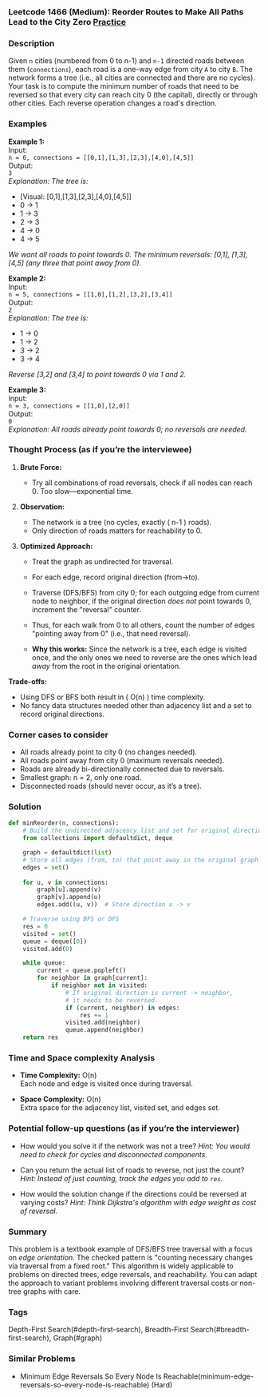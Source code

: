 ### Leetcode 1466 (Medium): Reorder Routes to Make All Paths Lead to the City Zero [Practice](https://leetcode.com/problems/reorder-routes-to-make-all-paths-lead-to-the-city-zero)

### Description  
Given `n` cities (numbered from 0 to n-1) and `n-1` directed roads between them (`connections`), each road is a one-way edge from city `A` to city `B`. The network forms a tree (i.e., all cities are connected and there are no cycles). Your task is to compute the minimum number of roads that need to be reversed so that every city can reach city 0 (the capital), directly or through other cities. Each reverse operation changes a road's direction.

### Examples  

**Example 1:**  
Input:  
`n = 6, connections = [[0,1],[1,3],[2,3],[4,0],[4,5]]`  
Output:  
`3`  
*Explanation: The tree is:*

- [Visual: [0,1],[1,3],[2,3],[4,0],[4,5]]
- 0 → 1
- 1 → 3
- 2 → 3
- 4 → 0
- 4 → 5

*We want all roads to point towards 0. The minimum reversals: [0,1], [1,3], [4,5] (any three that point away from 0).*

**Example 2:**  
Input:  
`n = 5, connections = [[1,0],[1,2],[3,2],[3,4]]`  
Output:  
`2`  
*Explanation: The tree is:*

- 1 → 0
- 1 → 2
- 3 → 2
- 3 → 4

*Reverse [3,2] and [3,4] to point towards 0 via 1 and 2.*

**Example 3:**  
Input:  
`n = 3, connections = [[1,0],[2,0]]`  
Output:  
`0`  
*Explanation: All roads already point towards 0; no reversals are needed.*


### Thought Process (as if you’re the interviewee)  

1. **Brute Force:**  
   - Try all combinations of road reversals, check if all nodes can reach 0. Too slow—exponential time.
   
2. **Observation:**  
   - The network is a tree (no cycles, exactly \( n-1 \) roads).
   - Only direction of roads matters for reachability to 0.
   
3. **Optimized Approach:**  
   - Treat the graph as undirected for traversal.
   - For each edge, record original direction (from->to).
   - Traverse (DFS/BFS) from city 0; for each outgoing edge from current node to neighbor, if the original direction *does not* point towards 0, increment the "reversal" counter.
   - Thus, for each walk from 0 to all others, count the number of edges "pointing away from 0" (i.e., that need reversal).

   - **Why this works:** Since the network is a tree, each edge is visited once, and the only ones we need to reverse are the ones which lead *away* from the root in the original orientation.

**Trade-offs:**  
- Using DFS or BFS both result in \( O(n) \) time complexity.
- No fancy data structures needed other than adjacency list and a set to record original directions.


### Corner cases to consider  
- All roads already point to city 0 (no changes needed).
- All roads point away from city 0 (maximum reversals needed).
- Roads are already bi-directionally connected due to reversals.
- Smallest graph: n = 2, only one road.
- Disconnected roads (should never occur, as it’s a tree).


### Solution

```python
def minReorder(n, connections):
    # Build the undirected adjacency list and set for original directions
    from collections import defaultdict, deque

    graph = defaultdict(list)
    # Store all edges (from, to) that point away in the original graph
    edges = set()
    
    for u, v in connections:
        graph[u].append(v)
        graph[v].append(u)
        edges.add((u, v))  # Store direction u -> v

    # Traverse using BFS or DFS
    res = 0
    visited = set()
    queue = deque([0])
    visited.add(0)

    while queue:
        current = queue.popleft()
        for neighbor in graph[current]:
            if neighbor not in visited:
                # If original direction is current -> neighbor,
                # it needs to be reversed.
                if (current, neighbor) in edges:
                    res += 1
                visited.add(neighbor)
                queue.append(neighbor)
    return res
```


### Time and Space complexity Analysis  

- **Time Complexity:** O(n)  
  Each node and edge is visited once during traversal.

- **Space Complexity:** O(n)  
  Extra space for the adjacency list, visited set, and edges set.


### Potential follow-up questions (as if you’re the interviewer)  

- How would you solve it if the network was not a tree?
  *Hint: You would need to check for cycles and disconnected components.*

- Can you return the actual list of roads to reverse, not just the count?
  *Hint: Instead of just counting, track the edges you add to `res`.*

- How would the solution change if the directions could be reversed at varying costs?
  *Hint: Think Dijkstra's algorithm with edge weight as cost of reversal.*


### Summary

This problem is a textbook example of DFS/BFS tree traversal with a focus on *edge orientation*. The checked pattern is "counting necessary changes via traversal from a fixed root." This algorithm is widely applicable to problems on directed trees, edge reversals, and reachability. You can adapt the approach to variant problems involving different traversal costs or non-tree graphs with care.

### Tags
Depth-First Search(#depth-first-search), Breadth-First Search(#breadth-first-search), Graph(#graph)

### Similar Problems
- Minimum Edge Reversals So Every Node Is Reachable(minimum-edge-reversals-so-every-node-is-reachable) (Hard)